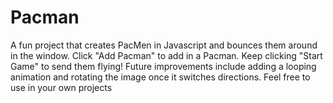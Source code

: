 # Pacman
A fun project that creates PacMen in Javascript and bounces them around in the window. Click "Add Pacman" to add in a Pacman. Keep clicking "Start Game" to send them flying! Future improvements include adding a looping animation and rotating the image once it switches directions. Feel free to use in your own projects
